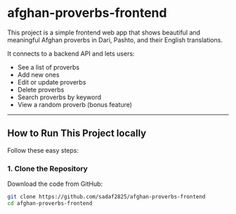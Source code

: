 # afghan-proverbs-frontend

This project is a simple frontend web app that shows beautiful and meaningful Afghan proverbs in Dari, Pashto, and their English translations.

It connects to a backend API and lets users:

-  See a list of proverbs
-  Add new ones
-  Edit or update proverbs
-  Delete proverbs
-  Search proverbs by keyword
-  View a random proverb (bonus feature)

---

##  How to Run This Project locally 

Follow these easy steps:

### 1. Clone the Repository

Download the code from GitHub:

```bash
git clone https://github.com/sadaf2825/afghan-proverbs-frontend
cd afghan-proverbs-frontend



